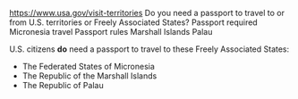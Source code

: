 

https://www.usa.gov/visit-territories
Do you need a passport to travel to or from U.S. territories or Freely Associated States?
Passport required Micronesia travel
Passport rules Marshall Islands Palau

U.S. citizens
**do**
need a passport to travel to these Freely Associated States:

* The Federated States of Micronesia
* The Republic of the Marshall Islands
* The Republic of Palau
